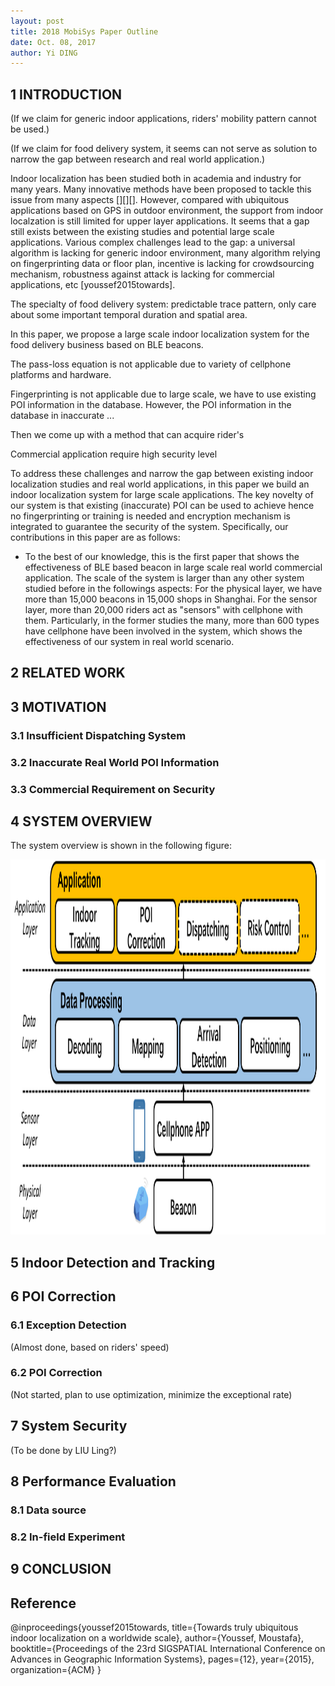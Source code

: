 ```yaml
--- 
layout: post
title: 2018 MobiSys Paper Outline
date: Oct. 08, 2017
author: Yi DING
---
```


[comment]: # (This is the outline for the 2018 MobiSys paper)


## 1 INTRODUCTION

[comment]: # (The importance of the problems addressed)
[comment]: # (The novelty of the proposed solutions)
[comment]: # (The technical depth)
[comment]: # (The potential impact)

(If we claim for generic indoor applications, riders' mobility pattern cannot be used.)

(If we claim for food delivery system, it seems can not serve as solution to narrow the gap between research and real world application.)

Indoor localization has been studied both in academia and industry for many years. Many innovative methods have been proposed to tackle this issue from many aspects [][][]. However, compared with ubiquitous applications based on GPS in outdoor environment, the support from indoor localzation is still limited for upper layer applications. It seems that a gap still exists between the existing studies and potential large scale applications. Various complex challenges lead to the gap: a universal algorithm is lacking for generic indoor environment, many algorithm relying on fingerprinting data or floor plan, incentive is lacking for crowdsourcing mechanism, robustness against attack is lacking for commercial applications, etc [youssef2015towards].


The specialty of food delivery system: predictable trace pattern, only care about some important temporal duration and spatial area.


In this paper, we propose a large scale indoor localization system for the food delivery business based on BLE beacons. 


The pass-loss equation is not applicable due to variety of cellphone platforms and hardware. 

Fingerprinting is not applicable due to large scale, we have to use existing POI information in the database. However, the POI information in the database in inaccurate ...

Then we come up with a method that can acquire rider's 

Commercial application require high security level 



To address these challenges and narrow the gap between existing indoor localization studies and real world applications, in this paper we build an indoor localization system for large scale applications. The key novelty  of our system is that existing (inaccurate) POI can be used to achieve hence no fingerprinting or training is needed and encryption mechanism is integrated to guarantee the security of the system. Specifically, our contributions in this paper are as follows: 

* To the best of our knowledge, this is the first paper that shows the effectiveness of BLE based beacon in large scale real world commercial application. The scale of the system is larger than any other system studied before in the followings aspects: For the physical layer, we have more than 15,000 beacons in 15,000 shops in Shanghai. For the sensor layer, more than 20,000 riders act as "sensors" with cellphone with them. Particularly, in the former studies the many, more than 600 types have cellphone have been involved in the system, which shows the effectiveness of our system in real world scenario. 


## 2 RELATED WORK




## 3 MOTIVATION
### 3.1 Insufficient Dispatching System


### 3.2 Inaccurate Real World POI Information
### 3.3 Commercial Requirement on Security

## 4 SYSTEM OVERVIEW
The system overview is shown in the following figure:
<p align = "center">
    <img src="figures/system-overview.png"  alt="system-overview", width="700", height="600">
</p>


## 5 Indoor Detection and Tracking

## 6 POI Correction
### 6.1 Exception Detection
(Almost done, based on riders' speed)

### 6.2 POI Correction
(Not started, plan to use optimization, minimize the exceptional rate)

## 7 System Security
(To be done by LIU Ling?)

## 8 Performance Evaluation
### 8.1 Data source
### 8.2 In-field Experiment

## 9 CONCLUSION

## Reference
@inproceedings{youssef2015towards,
  title={Towards truly ubiquitous indoor localization on a worldwide scale},
  author={Youssef, Moustafa},
  booktitle={Proceedings of the 23rd SIGSPATIAL International Conference on Advances in Geographic Information Systems},
  pages={12},
  year={2015},
  organization={ACM}
}